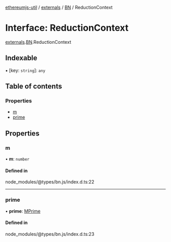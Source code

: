 [ethereumjs-util](../README.md) / [externals](../modules/externals.md) / [BN](../modules/externals.bn.md) / ReductionContext

# Interface: ReductionContext

[externals](../modules/externals.md).[BN](../modules/externals.bn.md).ReductionContext

## Indexable

▪ [key: `string`]: `any`

## Table of contents

### Properties

- [m](externals.bn.reductioncontext.md#m)
- [prime](externals.bn.reductioncontext.md#prime)

## Properties

### m

• **m**: `number`

#### Defined in

node_modules/@types/bn.js/index.d.ts:22

___

### prime

• **prime**: [MPrime](externals.bn.mprime.md)

#### Defined in

node_modules/@types/bn.js/index.d.ts:23

